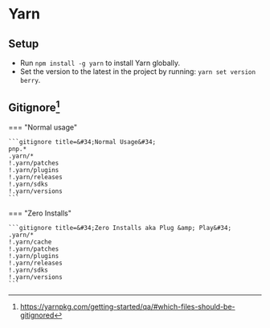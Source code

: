 # Yarn


## Setup

- Run `npm install -g yarn` to install Yarn globally.
- Set the version to the latest in the project by running: `yarn set version berry`.

## Gitignore[^yarn-gitignore]

=== &#34;Normal usage&#34;

    ```gitignore title=&#34;Normal Usage&#34;
    pnp.*
    .yarn/*
    !.yarn/patches
    !.yarn/plugins
    !.yarn/releases
    !.yarn/sdks
    !.yarn/versions
    ```

=== &#34;Zero Installs&#34;

    ```gitignore title=&#34;Zero Installs aka Plug &amp; Play&#34;
    .yarn/*
    !.yarn/cache
    !.yarn/patches
    !.yarn/plugins
    !.yarn/releases
    !.yarn/sdks
    !.yarn/versions
    ```

[^yarn-gitignore]: https://yarnpkg.com/getting-started/qa/#which-files-should-be-gitignored


